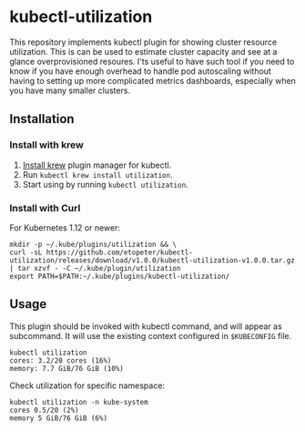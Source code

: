 # kubectl-utilization
This repository implements kubectl plugin for showing cluster resource utilization. 
This is can be used to estimate cluster capacity and see at a glance overprovisioned resoures.
I'ts useful to have such tool if you need to know if you have enough overhead to handle pod autoscaling
without having to setting up more complicated metrics dashboards, especially when you have many smaller clusters.

## Installation
### Install with krew
1. [Install krew](https://github.com/GoogleContainerTools/krew) plugin manager
   for kubectl.
2. Run `kubectl krew install utilization`.
3. Start using by running `kubectl utilization`.

### Install with Curl
For Kubernetes 1.12 or newer:
```shell
mkdir -p ~/.kube/plugins/utilization && \
curl -sL https://github.com/etopeter/kubectl-utilization/releases/download/v1.0.0/kubectl-utilization-v1.0.0.tar.gz | tar xzvf - -C ~/.kube/plugin/utilization
export PATH=$PATH:~/.kube/plugins/kubectl-utilization/
```

## Usage
This plugin should be invoked with kubectl command, and will appear as subcommand. It will use the existing context configured in `$KUBECONFIG` file.

```shell
kubectl utilization                          
cores: 3.2/20 cores (16%)
memory: 7.7 GiB/76 GiB (10%)
```
Check utilization for specific namespace:

```shell
kubectl utilization -n kube-system
cores 0.5/20 (2%)
memory 5 GiB/76 GiB (6%)
```
